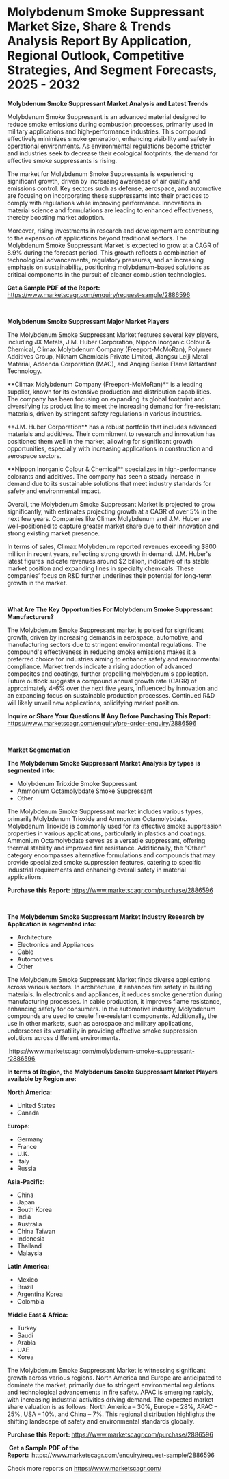 <p><h1>Molybdenum Smoke Suppressant Market Size, Share & Trends Analysis Report By Application, Regional Outlook, Competitive Strategies, And Segment Forecasts, 2025 - 2032</h1></p><p><strong>Molybdenum Smoke Suppressant Market Analysis and Latest Trends</strong></p>
<p><p>Molybdenum Smoke Suppressant is an advanced material designed to reduce smoke emissions during combustion processes, primarily used in military applications and high-performance industries. This compound effectively minimizes smoke generation, enhancing visibility and safety in operational environments. As environmental regulations become stricter and industries seek to decrease their ecological footprints, the demand for effective smoke suppressants is rising.</p><p>The market for Molybdenum Smoke Suppressants is experiencing significant growth, driven by increasing awareness of air quality and emissions control. Key sectors such as defense, aerospace, and automotive are focusing on incorporating these suppressants into their practices to comply with regulations while improving performance. Innovations in material science and formulations are leading to enhanced effectiveness, thereby boosting market adoption.</p><p>Moreover, rising investments in research and development are contributing to the expansion of applications beyond traditional sectors. The Molybdenum Smoke Suppressant Market is expected to grow at a CAGR of 8.9% during the forecast period. This growth reflects a combination of technological advancements, regulatory pressures, and an increasing emphasis on sustainability, positioning molybdenum-based solutions as critical components in the pursuit of cleaner combustion technologies.</p></p>
<p><strong>Get a Sample PDF of the Report:&nbsp;</strong> <a href="https://www.marketscagr.com/enquiry/request-sample/2886596?utm_campaign=3506&utm_medium=2&utm_source=Github&utm_content=ia&utm_term=13032025&utm_id=molybdenum-smoke-suppressant">https://www.marketscagr.com/enquiry/request-sample/2886596</a></p>
<p>&nbsp;</p>
<p><strong>Molybdenum Smoke Suppressant Major Market Players</strong></p>
<p><p>The Molybdenum Smoke Suppressant Market features several key players, including JX Metals, J.M. Huber Corporation, Nippon Inorganic Colour & Chemical, Climax Molybdenum Company (Freeport-McMoRan), Polymer Additives Group, Niknam Chemicals Private Limited, Jiangsu Leiji Metal Material, Addenda Corporation (MAC), and Anqing Beeke Flame Retardant Technology.</p><p>**Climax Molybdenum Company (Freeport-McMoRan)** is a leading supplier, known for its extensive production and distribution capabilities. The company has been focusing on expanding its global footprint and diversifying its product line to meet the increasing demand for fire-resistant materials, driven by stringent safety regulations in various industries.</p><p>**J.M. Huber Corporation** has a robust portfolio that includes advanced materials and additives. Their commitment to research and innovation has positioned them well in the market, allowing for significant growth opportunities, especially with increasing applications in construction and aerospace sectors.</p><p>**Nippon Inorganic Colour & Chemical** specializes in high-performance colorants and additives. The company has seen a steady increase in demand due to its sustainable solutions that meet industry standards for safety and environmental impact.</p><p>Overall, the Molybdenum Smoke Suppressant Market is projected to grow significantly, with estimates projecting growth at a CAGR of over 5% in the next few years. Companies like Climax Molybdenum and J.M. Huber are well-positioned to capture greater market share due to their innovation and strong existing market presence.</p><p>In terms of sales, Climax Molybdenum reported revenues exceeding $800 million in recent years, reflecting strong growth in demand. J.M. Huber's latest figures indicate revenues around $2 billion, indicative of its stable market position and expanding lines in specialty chemicals. These companies’ focus on R&D further underlines their potential for long-term growth in the market.</p></p>
<p>&nbsp;</p>
<p><strong>What Are The Key Opportunities For Molybdenum Smoke Suppressant Manufacturers?</strong></p>
<p><p>The Molybdenum Smoke Suppressant market is poised for significant growth, driven by increasing demands in aerospace, automotive, and manufacturing sectors due to stringent environmental regulations. The compound's effectiveness in reducing smoke emissions makes it a preferred choice for industries aiming to enhance safety and environmental compliance. Market trends indicate a rising adoption of advanced composites and coatings, further propelling molybdenum's application. Future outlook suggests a compound annual growth rate (CAGR) of approximately 4-6% over the next five years, influenced by innovation and an expanding focus on sustainable production processes. Continued R&D will likely unveil new applications, solidifying market position.</p></p>
<p><strong>Inquire or Share Your Questions If Any Before Purchasing This Report:</strong> <a href="https://www.marketscagr.com/enquiry/pre-order-enquiry/2886596?utm_campaign=3506&utm_medium=2&utm_source=Github&utm_content=ia&utm_term=13032025&utm_id=molybdenum-smoke-suppressant">https://www.marketscagr.com/enquiry/pre-order-enquiry/2886596</a></p>
<p>&nbsp;</p>
<p><strong>Market Segmentation</strong></p>
<p><strong>The Molybdenum Smoke Suppressant Market Analysis by types is segmented into:</strong></p>
<p><ul><li>Molybdenum Trioxide Smoke Suppressant</li><li>Ammonium Octamolybdate Smoke Suppressant</li><li>Other</li></ul></p>
<p><p>The Molybdenum Smoke Suppressant market includes various types, primarily Molybdenum Trioxide and Ammonium Octamolybdate. Molybdenum Trioxide is commonly used for its effective smoke suppression properties in various applications, particularly in plastics and coatings. Ammonium Octamolybdate serves as a versatile suppressant, offering thermal stability and improved fire resistance. Additionally, the "Other" category encompasses alternative formulations and compounds that may provide specialized smoke suppression features, catering to specific industrial requirements and enhancing overall safety in material applications.</p></p>
<p><strong>Purchase this Report:&nbsp;</strong><a href="https://www.marketscagr.com/purchase/2886596?utm_campaign=3506&utm_medium=2&utm_source=Github&utm_content=ia&utm_term=13032025&utm_id=molybdenum-smoke-suppressant">https://www.marketscagr.com/purchase/2886596</a></p>
<p>&nbsp;</p>
<p><strong>The Molybdenum Smoke Suppressant Market Industry Research by Application is segmented into:</strong></p>
<p><ul><li>Architecture</li><li>Electronics and Appliances</li><li>Cable</li><li>Automotives</li><li>Other</li></ul></p>
<p><p>The Molybdenum Smoke Suppressant Market finds diverse applications across various sectors. In architecture, it enhances fire safety in building materials. In electronics and appliances, it reduces smoke generation during manufacturing processes. In cable production, it improves flame resistance, enhancing safety for consumers. In the automotive industry, Molybdenum compounds are used to create fire-resistant components. Additionally, the use in other markets, such as aerospace and military applications, underscores its versatility in providing effective smoke suppression solutions across different environments.</p></p>
<p><a href="https://www.marketscagr.com/molybdenum-smoke-suppressant-r2886596?utm_campaign=3506&utm_medium=2&utm_source=Github&utm_content=ia&utm_term=13032025&utm_id=molybdenum-smoke-suppressant">&nbsp;https://www.marketscagr.com/molybdenum-smoke-suppressant-r2886596</a></p>
<p><strong>In terms of Region, the Molybdenum Smoke Suppressant Market Players available by Region are:</strong></p>
<p>
    <p> <strong> North America: </strong>
        <ul>
            <li>United States</li>
            <li>Canada</li>
        </ul>
        </p> 
    <p> <strong> Europe: </strong>
        <ul>
            <li>Germany</li>
            <li>France</li>
            <li>U.K.</li>
            <li>Italy</li>
            <li>Russia</li>
        </ul>
        </p> 
    <p> <strong> Asia-Pacific: </strong>
        <ul>
            <li>China</li>
            <li>Japan</li>
            <li>South Korea</li>
            <li>India</li>
            <li>Australia</li>
            <li>China Taiwan</li>
            <li>Indonesia</li>
            <li>Thailand</li>
            <li>Malaysia</li>
        </ul>
        </p> 
    <p> <strong> Latin America: </strong>
        <ul>
            <li>Mexico</li>
            <li>Brazil</li>
            <li>Argentina Korea</li>
            <li>Colombia</li>
        </ul>
        </p> 
    <p> <strong> Middle East & Africa: </strong>
        <ul>
            <li>Turkey</li>
            <li>Saudi</li>
            <li>Arabia</li>
            <li>UAE</li>
            <li>Korea</li>
        </ul>
    </p>
    </p>
<p><p>The Molybdenum Smoke Suppressant Market is witnessing significant growth across various regions. North America and Europe are anticipated to dominate the market, primarily due to stringent environmental regulations and technological advancements in fire safety. APAC is emerging rapidly, with increasing industrial activities driving demand. The expected market share valuation is as follows: North America – 30%, Europe – 28%, APAC – 25%, USA – 10%, and China – 7%. This regional distribution highlights the shifting landscape of safety and environmental standards globally.</p></p>
<p><strong>Purchase this Report: </strong><a href="https://www.marketscagr.com/purchase/2886596?utm_campaign=3506&utm_medium=2&utm_source=Github&utm_content=ia&utm_term=13032025&utm_id=molybdenum-smoke-suppressant">https://www.marketscagr.com/purchase/2886596</a></p>
<p>&nbsp;<strong>Get a Sample PDF of the Report:&nbsp;&nbsp;</strong><a href="https://www.marketscagr.com/enquiry/request-sample/2886596?utm_campaign=3506&utm_medium=2&utm_source=Github&utm_content=ia&utm_term=13032025&utm_id=molybdenum-smoke-suppressant">https://www.marketscagr.com/enquiry/request-sample/2886596</a></p>
<p><strong></strong></p>
<p>Check more reports on <a href="https://www.marketscagr.com/?utm_campaign=3506&utm_medium=2&utm_source=Github&utm_content=ia&utm_term=13032025&utm_id=molybdenum-smoke-suppressant">https://www.marketscagr.com/</a></p>